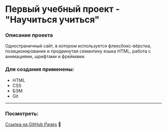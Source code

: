 # Первый учебный проект - "Научиться учиться"

### Описание проекта
Одностраничный сайт, в котором используется флексбокс-вёрстка, позиционирование и продвинутая семантику языка HTML, работа с анимациями, шрифтами и фреймами.

### Для создания применены:
- HTML
- CSS
- БЭМ
- Git
___
### Посмотреть:

[Ссылка на GitHub Pages](https://anilyukina.github.io/how-to-learn/) :feet:
